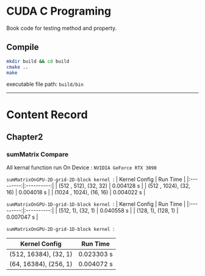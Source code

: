 # CUDA C Programing

Book code for testing method and property.

## Compile

```bash
mkdir build && cd build
cmake ..
make
```

executable file path: `build/bin`


---

# Content Record


## Chapter2

### sumMatrix Compare

All kernal function run On Device : `NVIDIA GeForce RTX 3090`


`sumMatrixOnGPU-2D-grid-2D-block kernel `:
| Kernel Config | Run Time |
|:---------:|:----------:|
| (512 , 512), (32, 32) | 0.004128 s |
| (512 , 1024), (32, 16) | 0.004018 s |
| (1024 , 1024), (16, 16) | 0.004022 s |



`sumMatrixOnGPU-1D-grid-1D-block kernel `:
| Kernel Config | Run Time |
|:---------:|:----------:|
| (512, 1), (32, 1) | 0.040558 s |
| (128, 1), (128, 1) | 0.007047 s |


`sumMatrixOnGPU-2D-grid-1D-block kernel `:

| Kernel Config | Run Time |
|:---------:|:----------:|
| (512, 16384), (32, 1) | 0.023303 s |
| (64, 16384), (256, 1) | 0.004072 s |
